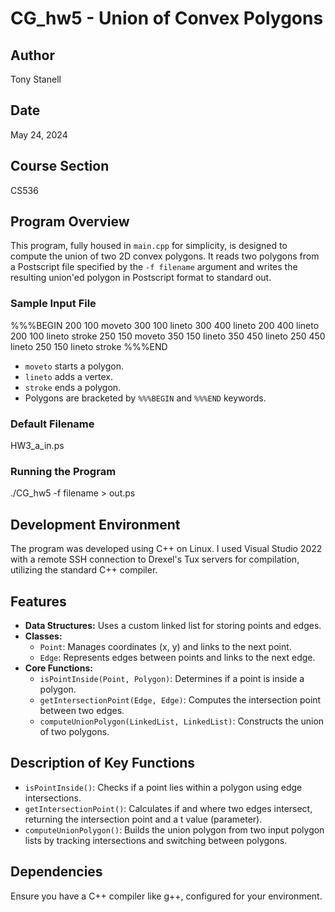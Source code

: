 # CG_hw5 - Union of Convex Polygons

## Author
Tony Stanell

## Date
May 24, 2024

## Course Section
CS536

## Program Overview

This program, fully housed in `main.cpp` for simplicity, is designed to compute the union of two 2D convex polygons. It reads two polygons from a Postscript file specified by the `-f filename` argument and writes the resulting union'ed polygon in Postscript format to standard out.

### Sample Input File

%%%BEGIN
200 100 moveto
300 100 lineto
300 400 lineto
200 400 lineto
200 100 lineto
stroke
250 150 moveto
350 150 lineto
350 450 lineto
250 450 lineto
250 150 lineto
stroke
%%%END


- `moveto` starts a polygon.
- `lineto` adds a vertex.
- `stroke` ends a polygon.
- Polygons are bracketed by `%%%BEGIN` and `%%%END` keywords.

### Default Filename

HW3_a_in.ps


### Running the Program

./CG_hw5 -f filename > out.ps



## Development Environment

The program was developed using C++ on Linux. I used Visual Studio 2022 with a remote SSH connection to Drexel's Tux servers for compilation, utilizing the standard C++ compiler.

## Features

- **Data Structures:** Uses a custom linked list for storing points and edges.
- **Classes:**
  - `Point`: Manages coordinates (x, y) and links to the next point.
  - `Edge`: Represents edges between points and links to the next edge.
- **Core Functions:**
  - `isPointInside(Point, Polygon)`: Determines if a point is inside a polygon.
  - `getIntersectionPoint(Edge, Edge)`: Computes the intersection point between two edges.
  - `computeUnionPolygon(LinkedList, LinkedList)`: Constructs the union of two polygons.

## Description of Key Functions

- `isPointInside()`: Checks if a point lies within a polygon using edge intersections.
- `getIntersectionPoint()`: Calculates if and where two edges intersect, returning the intersection point and a t value (parameter).
- `computeUnionPolygon()`: Builds the union polygon from two input polygon lists by tracking intersections and switching between polygons.

## Dependencies

Ensure you have a C++ compiler like g++, configured for your environment.
